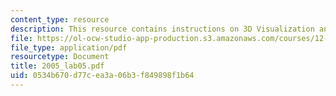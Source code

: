 ```yaml
---
content_type: resource
description: This resource contains instructions on 3D Visualization and Block Diagrams.
file: https://ol-ocw-studio-app-production.s3.amazonaws.com/courses/12-114-field-geology-i-fall-2005/0534b670d77cea3a06b3f849898f1b64_2005_lab05.pdf
file_type: application/pdf
resourcetype: Document
title: 2005_lab05.pdf
uid: 0534b670-d77c-ea3a-06b3-f849898f1b64
---
```

